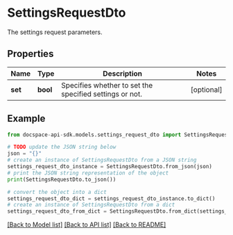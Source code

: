 # SettingsRequestDto
The settings request parameters.

## Properties

Name | Type | Description | Notes
------------ | ------------- | ------------- | -------------
**set** | **bool** | Specifies whether to set the specified settings or not. | [optional] 

## Example

```python
from docspace-api-sdk.models.settings_request_dto import SettingsRequestDto

# TODO update the JSON string below
json = "{}"
# create an instance of SettingsRequestDto from a JSON string
settings_request_dto_instance = SettingsRequestDto.from_json(json)
# print the JSON string representation of the object
print(SettingsRequestDto.to_json())

# convert the object into a dict
settings_request_dto_dict = settings_request_dto_instance.to_dict()
# create an instance of SettingsRequestDto from a dict
settings_request_dto_from_dict = SettingsRequestDto.from_dict(settings_request_dto_dict)
```
[[Back to Model list]](../README.md#documentation-for-models) [[Back to API list]](../README.md#documentation-for-api-endpoints) [[Back to README]](../README.md)


